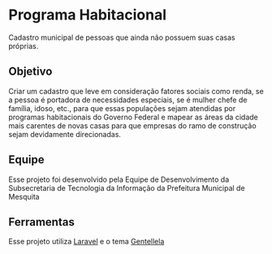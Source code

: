 # Programa Habitacional

Cadastro municipal de pessoas que ainda não possuem suas casas próprias.

## Objetivo 

Criar um cadastro que leve em consideração fatores sociais como renda, se a pessoa é portadora de necessidades especiais, se é mulher chefe de família, idoso, etc., para que essas populações sejam atendidas por programas habitacionais do Governo Federal e mapear as áreas da cidade mais carentes de novas casas para que empresas do ramo de construção sejam devidamente direcionadas.

## Equipe

Esse projeto foi desenvolvido pela Equipe de Desenvolvimento da Subsecretaria de Tecnologia da Informação da Prefeitura Municipal de Mesquita

## Ferramentas

Esse projeto utiliza [Laravel](https://laravel.com/) e o tema [Gentellela](https://github.com/puikinsh/gentelella)
